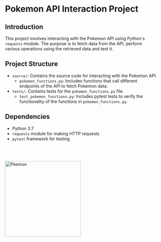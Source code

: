 # Pokemon API Interaction Project

## Introduction
This project involves interacting with the Pokemon API using Python's `requests` module. The purpose is to fetch data from the API, perform various operations using the retrieved data and test it.

## Project Structure
- `source/`: Contains the source code for interacting with the Pokemon API.
  - `pokemon_functions.py`: Includes functions that call different endpoints of the API to fetch Pokemon data.
- `tests/`: Contains tests for the `pokemon_functions.py` file.
  - `test_pokemon_functions.py`: Includes pytest tests to verify the functionality of the functions in `pokemon_functions.py`.

## Dependencies
- Python 3.7
- `requests` module for making HTTP requests
- `pytest` framework for testing

<br/>
<br/>
<br/>

  <picture>
  <img alt="Pkemon" src="https://pbs.twimg.com/media/Co9AthZXYAE4Zs5?format=png&name=small" width="250" height="250">
</picture>
